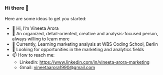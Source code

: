 ### Hi there 👋


Here are some ideas to get you started:

- 👋 Hi, I’m Vineeta Arora
- 🧠 An organized, detail-oriented, creative and analysis-focused person, always willing to learn more
- 🌱 Currently, Learning marketing analysis at WBS Coding School, Berlin
- 🔭 Looking for opportunities in the marketing and analytics fields
- 📫 How to reach me: 
    - LinkedIn: https://www.linkedin.com/in/vineeta-arora-marketing
    - Gmail: vineetaarora1990@gmail.com 




